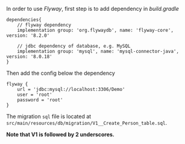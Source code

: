 In order to use *Flyway*, first step is to add dependency in *build.gradle*
```
dependencies{
    // flyway dependency
    implementation group: 'org.flywaydb', name: 'flyway-core', version: '8.2.0'

    // jdbc dependency of database, e.g. MySQL
    implementation group: 'mysql', name: 'mysql-connector-java', version: '8.0.18'
}
```

Then add the config below the dependency
```
flyway {
    url = 'jdbc:mysql://localhost:3306/Demo'
    user = 'root'
    password = 'root'
}
```

The migration `sql` file is located at `src/main/resources/db/migration/V1__Create_Person_table.sql`.

**Note that V1 is followed by 2 underscores.** 
